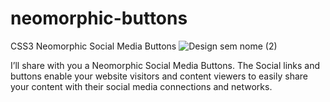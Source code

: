 # neomorphic-buttons
CSS3 Neomorphic Social Media Buttons
![Design sem nome (2)](https://user-images.githubusercontent.com/71307225/156438612-87063635-887c-4fa3-8f4e-ed1aa0388b41.jpg)

I’ll share with you a Neomorphic Social Media Buttons.
The Social links and buttons enable your website visitors and content viewers to easily share your content with their social media connections and networks.
